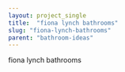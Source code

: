 ```yaml
---
layout: project_single
title:  "fiona lynch bathrooms"
slug: "fiona-lynch-bathrooms"
parent: "bathroom-ideas"
---
```

fiona lynch bathrooms